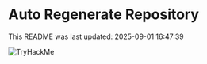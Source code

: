 # Auto Regenerate Repository

This README was last updated: 2025-09-01 16:47:39

 ![TryHackMe](https://tryhackme.com/badge/533634)